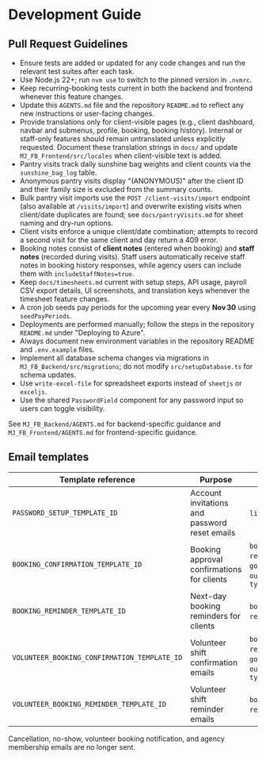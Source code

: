 # Development Guide

## Pull Request Guidelines

- Ensure tests are added or updated for any code changes and run the relevant test suites after each task.
- Use Node.js 22+; run `nvm use` to switch to the pinned version in `.nvmrc`.
- Keep recurring-booking tests current in both the backend and frontend whenever this feature changes.
- Update this `AGENTS.md` file and the repository `README.md` to reflect any new instructions or user-facing changes.
- Provide translations only for client-visible pages (e.g., client dashboard, navbar and submenus, profile, booking, booking history). Internal or staff-only features should remain untranslated unless explicitly requested. Document these translation strings in `docs/` and update `MJ_FB_Frontend/src/locales` when client-visible text is added.
- Pantry visits track daily sunshine bag weights and client counts via the `sunshine_bag_log` table.
- Anonymous pantry visits display "(ANONYMOUS)" after the client ID and their family size is excluded from the summary counts.
- Bulk pantry visit imports use the `POST /client-visits/import` endpoint (also available at `/visits/import`) and overwrite existing visits when client/date duplicates are found; see `docs/pantryVisits.md` for sheet naming and dry-run options.
- Client visits enforce a unique client/date combination; attempts to record a second visit for the same client and day return a 409 error.
- Booking notes consist of **client notes** (entered when booking) and **staff notes** (recorded during visits). Staff users automatically receive staff notes in booking history responses, while agency users can include them with `includeStaffNotes=true`.
- Keep `docs/timesheets.md` current with setup steps, API usage, payroll CSV export details, UI screenshots, and translation keys whenever the timesheet feature changes.
- A cron job seeds pay periods for the upcoming year every **Nov 30** using `seedPayPeriods`.
- Deployments are performed manually; follow the steps in the repository `README.md` under "Deploying to Azure".
- Always document new environment variables in the repository README and `.env.example` files.
- Implement all database schema changes via migrations in `MJ_FB_Backend/src/migrations`; do not modify `src/setupDatabase.ts` for schema updates.
- Use `write-excel-file` for spreadsheet exports instead of `sheetjs` or `exceljs`.
- Use the shared `PasswordField` component for any password input so users can toggle visibility.

See `MJ_FB_Backend/AGENTS.md` for backend-specific guidance and `MJ_FB_Frontend/AGENTS.md` for frontend-specific guidance.

## Email templates

| Template reference | Purpose | Params |
| ------------------- | ------- | ------ |
| `PASSWORD_SETUP_TEMPLATE_ID` | Account invitations and password reset emails | `link`, `token` |
| `BOOKING_CONFIRMATION_TEMPLATE_ID` | Booking approval confirmations for clients | `body`, `cancelLink`, `rescheduleLink`, `googleCalendarLink`, `outlookCalendarLink`, `type` |
| `BOOKING_REMINDER_TEMPLATE_ID` | Next-day booking reminders for clients | `body`, `cancelLink`, `rescheduleLink`, `type` |
| `VOLUNTEER_BOOKING_CONFIRMATION_TEMPLATE_ID` | Volunteer shift confirmation emails | `body`, `cancelLink`, `rescheduleLink`, `googleCalendarLink`, `outlookCalendarLink`, `type` |
| `VOLUNTEER_BOOKING_REMINDER_TEMPLATE_ID` | Volunteer shift reminder emails | `body`, `cancelLink`, `rescheduleLink`, `type` |

Cancellation, no-show, volunteer booking notification, and agency membership emails are no longer sent.
